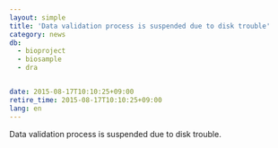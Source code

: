 ```yaml
---
layout: simple
title: 'Data validation process is suspended due to disk trouble'
category: news
db:
  - bioproject
  - biosample
  - dra


date: 2015-08-17T10:10:25+09:00
retire_time: 2015-08-17T10:10:25+09:00
lang: en
---
```


Data validation process is suspended due to disk trouble.
